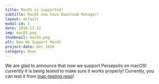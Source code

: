 ```yaml
---
title: MacOS is supported!
subtitle: MacOS now have Download Manager!
layout: default
modal-id: 1
date: 2016-12-22
img: macOS.png
thumbnail: macOS.png
alt: Now We Support MacOS
project-date: Dec 2016
category: News
---
```

We are glad to announce that now we support Persepolis on macOS! currently it is being tested to make sure it works properly! Currently, you can test it from [mac-testing repo](https://github.com/persepolisdm/persepolis-mac)!
